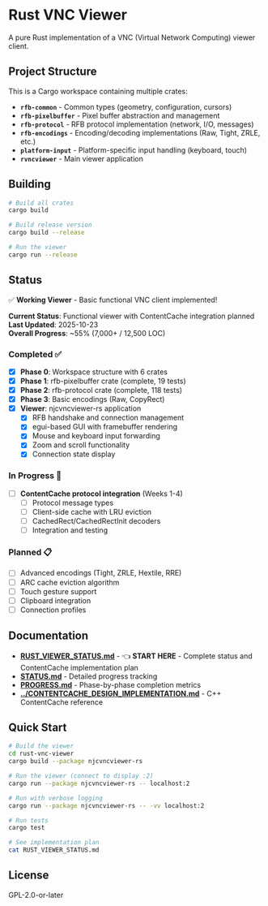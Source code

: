 # Rust VNC Viewer

A pure Rust implementation of a VNC (Virtual Network Computing) viewer client.

## Project Structure

This is a Cargo workspace containing multiple crates:

- **`rfb-common`** - Common types (geometry, configuration, cursors)
- **`rfb-pixelbuffer`** - Pixel buffer abstraction and management  
- **`rfb-protocol`** - RFB protocol implementation (network, I/O, messages)
- **`rfb-encodings`** - Encoding/decoding implementations (Raw, Tight, ZRLE, etc.)
- **`platform-input`** - Platform-specific input handling (keyboard, touch)
- **`rvncviewer`** - Main viewer application

## Building

```bash
# Build all crates
cargo build

# Build release version
cargo build --release

# Run the viewer
cargo run --release
```

## Status

✅ **Working Viewer** - Basic functional VNC client implemented!

**Current Status**: Functional viewer with ContentCache integration planned  
**Last Updated**: 2025-10-23  
**Overall Progress**: ~55% (7,000+ / 12,500 LOC)

### Completed ✅
- [x] **Phase 0**: Workspace structure with 6 crates
- [x] **Phase 1**: rfb-pixelbuffer crate (complete, 19 tests)
- [x] **Phase 2**: rfb-protocol crate (complete, 118 tests)
- [x] **Phase 3**: Basic encodings (Raw, CopyRect)
- [x] **Viewer**: njcvncviewer-rs application
  - [x] RFB handshake and connection management
  - [x] egui-based GUI with framebuffer rendering
  - [x] Mouse and keyboard input forwarding
  - [x] Zoom and scroll functionality
  - [x] Connection state display

### In Progress 🔄
- [ ] **ContentCache protocol integration** (Weeks 1-4)
  - [ ] Protocol message types
  - [ ] Client-side cache with LRU eviction
  - [ ] CachedRect/CachedRectInit decoders
  - [ ] Integration and testing

### Planned 📋
- [ ] Advanced encodings (Tight, ZRLE, Hextile, RRE)
- [ ] ARC cache eviction algorithm
- [ ] Touch gesture support
- [ ] Clipboard integration
- [ ] Connection profiles

## Documentation

- **[RUST_VIEWER_STATUS.md](RUST_VIEWER_STATUS.md)** - 👈 **START HERE** - Complete status and ContentCache implementation plan
- **[STATUS.md](STATUS.md)** - Detailed progress tracking
- **[PROGRESS.md](PROGRESS.md)** - Phase-by-phase completion metrics
- **[../CONTENTCACHE_DESIGN_IMPLEMENTATION.md](../CONTENTCACHE_DESIGN_IMPLEMENTATION.md)** - C++ ContentCache reference

## Quick Start

```bash
# Build the viewer
cd rust-vnc-viewer
cargo build --package njcvncviewer-rs

# Run the viewer (connect to display :2)
cargo run --package njcvncviewer-rs -- localhost:2

# Run with verbose logging
cargo run --package njcvncviewer-rs -- -vv localhost:2

# Run tests
cargo test

# See implementation plan
cat RUST_VIEWER_STATUS.md
```

## License

GPL-2.0-or-later
